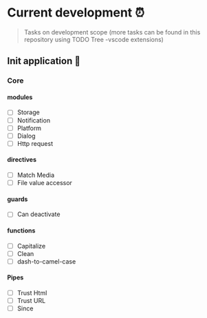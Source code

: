 # Current development ⏰

> Tasks on development scope (more tasks can be found in this repository using TODO Tree -vscode extensions)

## Init application 🎉

### Core

#### modules

- [ ] Storage
- [ ] Notification
- [ ] Platform
- [ ] Dialog
- [ ] Http request

#### directives

- [ ] Match Media
- [ ] File value accessor

#### guards

- [ ] Can deactivate

#### functions

- [ ] Capitalize
- [ ] Clean
- [ ] dash-to-camel-case

#### Pipes

- [ ] Trust Html
- [ ] Trust URL
- [ ] Since
